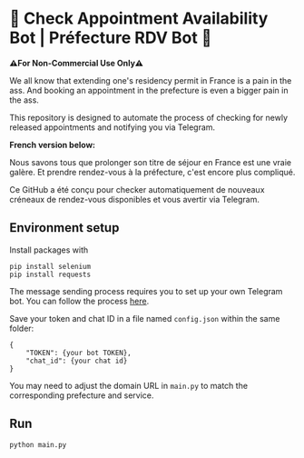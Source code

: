 # 🤖 Check Appointment Availability Bot | Préfecture RDV Bot 🤖

**⚠️For Non-Commercial Use Only⚠️**

We all know that extending one's residency permit in France is a pain in the ass. And booking an appointment in the prefecture is even a bigger pain in the ass. 

This repository is designed to automate the process of checking for newly released appointments and notifying you via Telegram.

**French version below:**

Nous savons tous que prolonger son titre de séjour en France est une vraie galère. Et prendre rendez-vous à la préfecture, c'est encore plus compliqué.

Ce GitHub a été conçu pour checker automatiquement de nouveaux créneaux de rendez-vous disponibles et vous avertir via Telegram.

## Environment setup

Install packages with
```
pip install selenium
pip install requests
```

The message sending process requires you to set up your own Telegram bot. You can follow the process [here](https://stackoverflow.com/questions/75116947/how-to-send-messages-to-telegram-using-python).

Save your token and chat ID in a file named ```config.json``` within the same folder:

```
{
    "TOKEN": {your bot TOKEN},
    "chat_id": {your chat id}
}
```

You may need to adjust the domain URL in ```main.py``` to match the corresponding prefecture and service.

## Run
```
python main.py
```